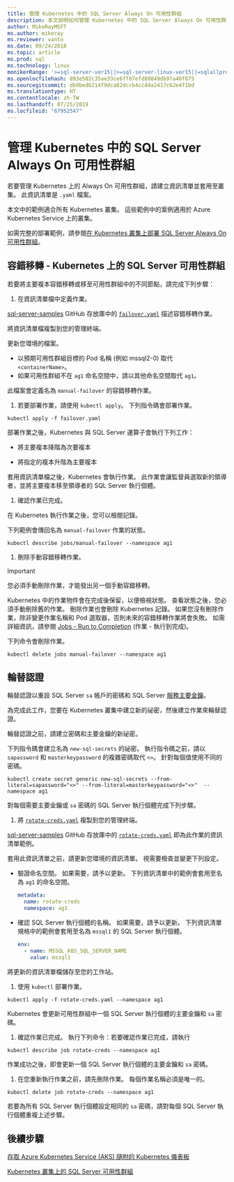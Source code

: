 ```yaml
---
title: 管理 Kubernetes 中的 SQL Server Always On 可用性群組
description: 本文說明如何管理 Kubernetes 中的 SQL Server Always On 可用性群組。
author: MikeRayMSFT
ms.author: mikeray
ms.reviewer: vanto
ms.date: 09/24/2018
ms.topic: article
ms.prod: sql
ms.technology: linux
monikerRange: '>=sql-server-ver15||>=sql-server-linux-ver15||=sqlallproducts-allversions'
ms.openlocfilehash: 893e502c35ae33ce6ff87efd88049db97a40f875
ms.sourcegitcommit: db9bed6214f9dca82dccb4ccd4a2417c62e4f1bd
ms.translationtype: HT
ms.contentlocale: zh-TW
ms.lasthandoff: 07/25/2019
ms.locfileid: "67952547"
---
```

# <a name="manage-sql-server-always-on-availability-group-kubernetes"></a>管理 Kubernetes 中的 SQL Server Always On 可用性群組

若要管理 Kubernetes 上的 Always On 可用性群組，請建立資訊清單並套用至叢集。 此資訊清單是 `.yaml` 檔案。  

本文中的範例適合所有 Kubernetes 叢集。 這些範例中的案例適用於 Azure Kubernetes Service 上的叢集。

如需完整的部署範例，請參閱[在 Kubernetes 叢集上部署 SQL Server Always On 可用性群組](sql-server-linux-kubernetes-deploy.md)。

## <a name="fail-over---sql-server-availability-group-on-kubernetes"></a>容錯移轉 - Kubernetes 上的 SQL Server 可用性群組

若要將主要複本容錯移轉或移至可用性群組中的不同節點，請完成下列步驟：

1. 在資訊清單檔中定義作業。

  [sql-server-samples](https://github.com/Microsoft/sql-server-samples/tree/master/samples/features/high%20availability/Kubernetes/sample-manifest-files) GitHub 存放庫中的 [`failover.yaml`](https://github.com/Microsoft/sql-server-samples/tree/master/samples/features/high%20availability/Kubernetes/sample-manifest-files/failover.yaml) 描述容錯移轉作業。

  將資訊清單檔複製到您的管理終端。

  更新您環境的檔案。

  - 以預期可用性群組目標的 Pod 名稱 (例如 mssql2-0) 取代 `<containerName>`。
  - 如果可用性群組不在 `ag1` 命名空間中，請以其他命名空間取代 `ag1`。

  此檔案會定義名為 `manual-failover` 的容錯移轉作業。

1. 若要部署作業，請使用 `kubectl apply`。 下列指令碼會部署作業。

  ```azurecli
  kubectl apply -f failover.yaml
  ```

  部署作業之後，Kubernetes 與 SQL Server 運算子會執行下列工作：
  
  - 將主要複本降階為次要複本
  
  - 將指定的複本升階為主要複本
  
  套用資訊清單檔之後，Kubernetes 會執行作業。 此作業會讓監督員選取新的領導者，並將主要複本移至領導者的 SQL Server 執行個體。

1. 確認作業已完成。
  
  在 Kubernetes 執行作業之後，您可以檢閱記錄。
  
  下列範例會傳回名為 `manual-failover` 作業的狀態。

  ```azurecli
  kubectl describe jobs/manual-failover --namespace ag1
  ```

1. 刪除手動容錯移轉作業。 

  >[!IMPORTANT]
  >您必須手動刪除作業，才能發出另一個手動容錯移轉。
  > 
  >Kubernetes 中的作業物件會在完成後保留，以便檢視狀態。 查看狀態之後，您必須手動刪除舊的作業。 刪除作業也會刪除 Kubernetes 記錄。 如果您沒有刪除作業，除非變更作業名稱和 Pod 選取器，否則未來的容錯移轉作業將會失敗。 如需詳細資訊，請參閱 [Jobs - Run to Completion](https://kubernetes.io/docs/concepts/workloads/controllers/jobs-run-to-completion/) (作業 - 執行到完成)。

  下列命令會刪除作業。

  ```azurecli
  kubectl delete jobs manual-failover --namespace ag1
  ```

## <a name="rotate-credentials"></a>輪替認證

輪替認證以重設 SQL Server `sa` 帳戶的密碼和 SQL Server [服務主要金鑰](../relational-databases/security/encryption/service-master-key.md)。 

為完成此工作，您要在 Kubernetes 叢集中建立新的祕密，然後建立作業來輪替認證。

輪替認證之前，請建立密碼和主要金鑰的新祕密。

下列指令碼會建立名為 `new-sql-secrets` 的祕密。 執行指令碼之前，請以 `sapassword` 和 `masterkeypassword` 的複雜密碼取代 `<>`。 針對每個值使用不同的密碼。

```azurecli
kubectl create secret generic new-sql-secrets --from-literal=sapassword="<>" --from-literal=masterkeypassword="<>"  --namespace ag1
```

對每個需要主要金鑰或 `sa` 密碼的 SQL Server 執行個體完成下列步驟。

1. 將 [`rotate-creds.yaml`](https://github.com/Microsoft/sql-server-samples/blob/master/samples/features/high%20availability/Kubernetes/sample-manifest-files/rotate-creds.yaml) 複製到您的管理終端。

  [sql-server-samples](https://github.com/Microsoft/sql-server-samples/tree/master/samples/features/high%20availability/Kubernetes/sample-deployment-script/) GitHub 存放庫中的 [`rotate-creds.yaml`](https://github.com/Microsoft/sql-server-samples/blob/master/samples/features/high%20availability/Kubernetes/sample-manifest-files/rotate-creds.yaml) 即為此作業的資訊清單範例。

  套用此資訊清單之前，請更新您環境的資訊清單。 視需要檢查並變更下列設定。

  - 驗證命名空間。 如果需要，請予以更新。 下列資訊清單中的範例會套用至名為 `ag1` 的命名空間。

    ```yaml
    metadata:
      name: rotate-creds
      namespace: ag1
    ```

  - 確認 SQL Server 執行個體的名稱。 如果需要，請予以更新。 下列資訊清單規格中的範例會套用至名為 `mssql1` 的 SQL Server 執行個體。

    ```yaml
    env:
      - name: MSSQL_K8S_SQL_SERVER_NAME
        value: mssql1
    ```

  將更新的資訊清單檔儲存至您的工作站。

1. 使用 `kubectl` 部署作業。

  ```azurecli
  kubectl apply -f rotate-creds.yaml --namespace ag1
  ```

  Kubernetes 會更新可用性群組中一個 SQL Server 執行個體的主要金鑰和 `sa` 密碼。

1. 確認作業已完成。 執行下列命令：若要確認作業已完成，請執行 

  ```azcli
  kubectl describe job rotate-creds --namespace ag1
  ```

  作業成功之後，即會更新一個 SQL Server 執行個體的主要金鑰和 `sa` 密碼。


1. 在您重新執行作業之前，請先刪除作業。 每個作業名稱必須是唯一的。

  ```azurecli
  kubectl delete job rotate-creds --namespace ag1
  ```

若要為所有 SQL Server 執行個體設定相同的 `sa` 密碼，請對每個 SQL Server 執行個體重複上述步驟。

## <a name="next-steps"></a>後續步驟

[存取 Azure Kubernetes Service (AKS) 隨附的 Kubernetes 儀表板](https://docs.microsoft.com/azure/aks/kubernetes-dashboard)

[Kubernetes 叢集上的 SQL Server 可用性群組](sql-server-ag-kubernetes.md)
